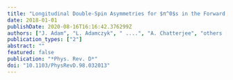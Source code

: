 ```yaml
---
title: "Longitudinal Double-Spin Asymmetries for $π^0$s in the Forward Direction for 510 GeV Polarized $pp$ Collisions"
date: 2018-01-01
publishDate: 2020-08-16T16:16:42.376299Z
authors: ["J. Adam", "L. Adamczyk", " ....", "A. Chatterjee", "others [STAR Collaboration]"]
publication_types: ["2"]
abstract: ""
featured: false
publication: "*Phys. Rev. D*"
doi: "10.1103/PhysRevD.98.032013"
---
```


